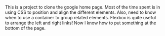 This is a project to clone the google home page.
Most of the time spent is in using CSS to position and align the different elements.
Also, need to know when to use a container to group related elements.
Flexbox is quite useful to arrange the left and right links!
Now I know how to put something at the bottom of the page.

